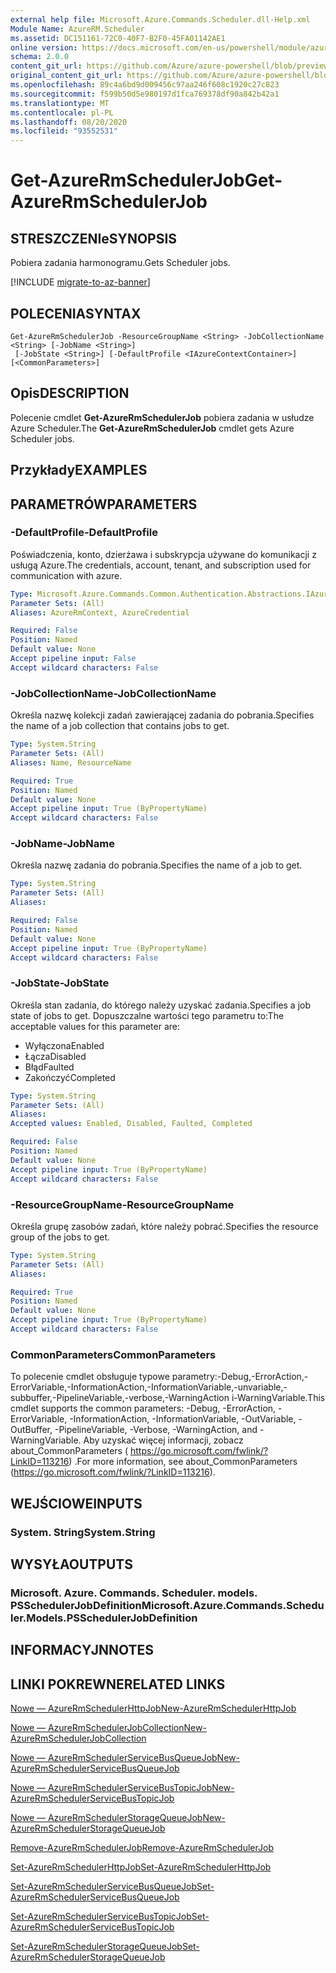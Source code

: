 ```yaml
---
external help file: Microsoft.Azure.Commands.Scheduler.dll-Help.xml
Module Name: AzureRM.Scheduler
ms.assetid: DC151161-72C0-40F7-B2F0-45FA01142AE1
online version: https://docs.microsoft.com/en-us/powershell/module/azurerm.scheduler/get-azurermschedulerjob
schema: 2.0.0
content_git_url: https://github.com/Azure/azure-powershell/blob/preview/src/ResourceManager/Scheduler/Commands.Scheduler/help/Get-AzureRmSchedulerJob.md
original_content_git_url: https://github.com/Azure/azure-powershell/blob/preview/src/ResourceManager/Scheduler/Commands.Scheduler/help/Get-AzureRmSchedulerJob.md
ms.openlocfilehash: 89c4a6bd9d009456c97aa246f608c1920c27c823
ms.sourcegitcommit: f599b50d5e980197d1fca769378df90a842b42a1
ms.translationtype: MT
ms.contentlocale: pl-PL
ms.lasthandoff: 08/20/2020
ms.locfileid: "93552531"
---
```

# <span data-ttu-id="f038d-101">Get-AzureRmSchedulerJob</span><span class="sxs-lookup"><span data-stu-id="f038d-101">Get-AzureRmSchedulerJob</span></span>

## <span data-ttu-id="f038d-102">STRESZCZENIe</span><span class="sxs-lookup"><span data-stu-id="f038d-102">SYNOPSIS</span></span>
<span data-ttu-id="f038d-103">Pobiera zadania harmonogramu.</span><span class="sxs-lookup"><span data-stu-id="f038d-103">Gets Scheduler jobs.</span></span>

[!INCLUDE [migrate-to-az-banner](../../includes/migrate-to-az-banner.md)]

## <span data-ttu-id="f038d-104">POLECENIA</span><span class="sxs-lookup"><span data-stu-id="f038d-104">SYNTAX</span></span>

```
Get-AzureRmSchedulerJob -ResourceGroupName <String> -JobCollectionName <String> [-JobName <String>]
 [-JobState <String>] [-DefaultProfile <IAzureContextContainer>] [<CommonParameters>]
```

## <span data-ttu-id="f038d-105">Opis</span><span class="sxs-lookup"><span data-stu-id="f038d-105">DESCRIPTION</span></span>
<span data-ttu-id="f038d-106">Polecenie cmdlet **Get-AzureRmSchedulerJob** pobiera zadania w usłudze Azure Scheduler.</span><span class="sxs-lookup"><span data-stu-id="f038d-106">The **Get-AzureRmSchedulerJob** cmdlet gets Azure Scheduler jobs.</span></span>

## <span data-ttu-id="f038d-107">Przykłady</span><span class="sxs-lookup"><span data-stu-id="f038d-107">EXAMPLES</span></span>

## <span data-ttu-id="f038d-108">PARAMETRÓW</span><span class="sxs-lookup"><span data-stu-id="f038d-108">PARAMETERS</span></span>

### <span data-ttu-id="f038d-109">-DefaultProfile</span><span class="sxs-lookup"><span data-stu-id="f038d-109">-DefaultProfile</span></span>
<span data-ttu-id="f038d-110">Poświadczenia, konto, dzierżawa i subskrypcja używane do komunikacji z usługą Azure.</span><span class="sxs-lookup"><span data-stu-id="f038d-110">The credentials, account, tenant, and subscription used for communication with azure.</span></span>

```yaml
Type: Microsoft.Azure.Commands.Common.Authentication.Abstractions.IAzureContextContainer
Parameter Sets: (All)
Aliases: AzureRmContext, AzureCredential

Required: False
Position: Named
Default value: None
Accept pipeline input: False
Accept wildcard characters: False
```

### <span data-ttu-id="f038d-111">-JobCollectionName</span><span class="sxs-lookup"><span data-stu-id="f038d-111">-JobCollectionName</span></span>
<span data-ttu-id="f038d-112">Określa nazwę kolekcji zadań zawierającej zadania do pobrania.</span><span class="sxs-lookup"><span data-stu-id="f038d-112">Specifies the name of a job collection that contains jobs to get.</span></span>

```yaml
Type: System.String
Parameter Sets: (All)
Aliases: Name, ResourceName

Required: True
Position: Named
Default value: None
Accept pipeline input: True (ByPropertyName)
Accept wildcard characters: False
```

### <span data-ttu-id="f038d-113">-JobName</span><span class="sxs-lookup"><span data-stu-id="f038d-113">-JobName</span></span>
<span data-ttu-id="f038d-114">Określa nazwę zadania do pobrania.</span><span class="sxs-lookup"><span data-stu-id="f038d-114">Specifies the name of a job to get.</span></span>

```yaml
Type: System.String
Parameter Sets: (All)
Aliases:

Required: False
Position: Named
Default value: None
Accept pipeline input: True (ByPropertyName)
Accept wildcard characters: False
```

### <span data-ttu-id="f038d-115">-JobState</span><span class="sxs-lookup"><span data-stu-id="f038d-115">-JobState</span></span>
<span data-ttu-id="f038d-116">Określa stan zadania, do którego należy uzyskać zadania.</span><span class="sxs-lookup"><span data-stu-id="f038d-116">Specifies a job state of jobs to get.</span></span>
<span data-ttu-id="f038d-117">Dopuszczalne wartości tego parametru to:</span><span class="sxs-lookup"><span data-stu-id="f038d-117">The acceptable values for this parameter are:</span></span>
- <span data-ttu-id="f038d-118">Wyłączona</span><span class="sxs-lookup"><span data-stu-id="f038d-118">Enabled</span></span> 
- <span data-ttu-id="f038d-119">Łącza</span><span class="sxs-lookup"><span data-stu-id="f038d-119">Disabled</span></span> 
- <span data-ttu-id="f038d-120">Błąd</span><span class="sxs-lookup"><span data-stu-id="f038d-120">Faulted</span></span> 
- <span data-ttu-id="f038d-121">Zakończyć</span><span class="sxs-lookup"><span data-stu-id="f038d-121">Completed</span></span>

```yaml
Type: System.String
Parameter Sets: (All)
Aliases:
Accepted values: Enabled, Disabled, Faulted, Completed

Required: False
Position: Named
Default value: None
Accept pipeline input: True (ByPropertyName)
Accept wildcard characters: False
```

### <span data-ttu-id="f038d-122">-ResourceGroupName</span><span class="sxs-lookup"><span data-stu-id="f038d-122">-ResourceGroupName</span></span>
<span data-ttu-id="f038d-123">Określa grupę zasobów zadań, które należy pobrać.</span><span class="sxs-lookup"><span data-stu-id="f038d-123">Specifies the resource group of the jobs to get.</span></span>

```yaml
Type: System.String
Parameter Sets: (All)
Aliases:

Required: True
Position: Named
Default value: None
Accept pipeline input: True (ByPropertyName)
Accept wildcard characters: False
```

### <span data-ttu-id="f038d-124">CommonParameters</span><span class="sxs-lookup"><span data-stu-id="f038d-124">CommonParameters</span></span>
<span data-ttu-id="f038d-125">To polecenie cmdlet obsługuje typowe parametry:-Debug,-ErrorAction,-ErrorVariable,-InformationAction,-InformationVariable,-unvariable,-subbuffer,-PipelineVariable,-verbose,-WarningAction i-WarningVariable.</span><span class="sxs-lookup"><span data-stu-id="f038d-125">This cmdlet supports the common parameters: -Debug, -ErrorAction, -ErrorVariable, -InformationAction, -InformationVariable, -OutVariable, -OutBuffer, -PipelineVariable, -Verbose, -WarningAction, and -WarningVariable.</span></span> <span data-ttu-id="f038d-126">Aby uzyskać więcej informacji, zobacz about_CommonParameters ( https://go.microsoft.com/fwlink/?LinkID=113216) .</span><span class="sxs-lookup"><span data-stu-id="f038d-126">For more information, see about_CommonParameters (https://go.microsoft.com/fwlink/?LinkID=113216).</span></span>

## <span data-ttu-id="f038d-127">WEJŚCIOWE</span><span class="sxs-lookup"><span data-stu-id="f038d-127">INPUTS</span></span>

### <span data-ttu-id="f038d-128">System. String</span><span class="sxs-lookup"><span data-stu-id="f038d-128">System.String</span></span>

## <span data-ttu-id="f038d-129">WYSYŁA</span><span class="sxs-lookup"><span data-stu-id="f038d-129">OUTPUTS</span></span>

### <span data-ttu-id="f038d-130">Microsoft. Azure. Commands. Scheduler. models. PSSchedulerJobDefinition</span><span class="sxs-lookup"><span data-stu-id="f038d-130">Microsoft.Azure.Commands.Scheduler.Models.PSSchedulerJobDefinition</span></span>

## <span data-ttu-id="f038d-131">INFORMACYJN</span><span class="sxs-lookup"><span data-stu-id="f038d-131">NOTES</span></span>

## <span data-ttu-id="f038d-132">LINKI POKREWNE</span><span class="sxs-lookup"><span data-stu-id="f038d-132">RELATED LINKS</span></span>

[<span data-ttu-id="f038d-133">Nowe — AzureRmSchedulerHttpJob</span><span class="sxs-lookup"><span data-stu-id="f038d-133">New-AzureRmSchedulerHttpJob</span></span>](./New-AzureRmSchedulerHttpJob.md)

[<span data-ttu-id="f038d-134">Nowe — AzureRmSchedulerJobCollection</span><span class="sxs-lookup"><span data-stu-id="f038d-134">New-AzureRmSchedulerJobCollection</span></span>](./New-AzureRmSchedulerJobCollection.md)

[<span data-ttu-id="f038d-135">Nowe — AzureRmSchedulerServiceBusQueueJob</span><span class="sxs-lookup"><span data-stu-id="f038d-135">New-AzureRmSchedulerServiceBusQueueJob</span></span>](./New-AzureRmSchedulerServiceBusQueueJob.md)

[<span data-ttu-id="f038d-136">Nowe — AzureRmSchedulerServiceBusTopicJob</span><span class="sxs-lookup"><span data-stu-id="f038d-136">New-AzureRmSchedulerServiceBusTopicJob</span></span>](./New-AzureRmSchedulerServiceBusTopicJob.md)

[<span data-ttu-id="f038d-137">Nowe — AzureRmSchedulerStorageQueueJob</span><span class="sxs-lookup"><span data-stu-id="f038d-137">New-AzureRmSchedulerStorageQueueJob</span></span>](./New-AzureRmSchedulerStorageQueueJob.md)

[<span data-ttu-id="f038d-138">Remove-AzureRmSchedulerJob</span><span class="sxs-lookup"><span data-stu-id="f038d-138">Remove-AzureRmSchedulerJob</span></span>](./Remove-AzureRmSchedulerJob.md)

[<span data-ttu-id="f038d-139">Set-AzureRmSchedulerHttpJob</span><span class="sxs-lookup"><span data-stu-id="f038d-139">Set-AzureRmSchedulerHttpJob</span></span>](./Set-AzureRmSchedulerHttpJob.md)

[<span data-ttu-id="f038d-140">Set-AzureRmSchedulerServiceBusQueueJob</span><span class="sxs-lookup"><span data-stu-id="f038d-140">Set-AzureRmSchedulerServiceBusQueueJob</span></span>](./Set-AzureRmSchedulerServiceBusQueueJob.md)

[<span data-ttu-id="f038d-141">Set-AzureRmSchedulerServiceBusTopicJob</span><span class="sxs-lookup"><span data-stu-id="f038d-141">Set-AzureRmSchedulerServiceBusTopicJob</span></span>](./Set-AzureRmSchedulerServiceBusTopicJob.md)

[<span data-ttu-id="f038d-142">Set-AzureRmSchedulerStorageQueueJob</span><span class="sxs-lookup"><span data-stu-id="f038d-142">Set-AzureRmSchedulerStorageQueueJob</span></span>](./Set-AzureRmSchedulerStorageQueueJob.md)


